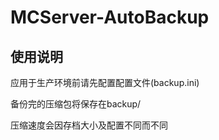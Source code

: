 # MCServer-AutoBackup

## 使用说明

应用于生产环境前请先配置配置文件(backup.ini)

备份完的压缩包将保存在backup/

压缩速度会因存档大小及配置不同而不同
